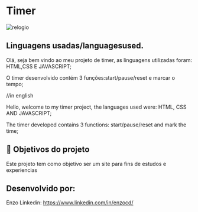 
# Timer

![relogio](https://github.com/EnzoCdutra/timer/assets/128257870/241f68ce-8fe4-4d19-adb5-3bfff6dbbaa0)


## Linguagens usadas/languages ​​used.
	
 Olá, seja bem vindo ao meu projeto de timer, as linguagens utilizadas foram: HTML,CSS E JAVASCRIPT;	
 
 O timer desenvolvido contém 3 funções:start/pause/reset e marcar o tempo;
   
//in english

Hello, welcome to my timer project, the languages ​​used were: HTML, CSS AND JAVASCRIPT;

The timer developed contains 3 functions: start/pause/reset and mark the time;

## 🔨 Objetivos do projeto
Este projeto tem como objetivo ser um site para fins de estudos e experiencias

## Desenvolvido por:
Enzo
Linkedin: https://www.linkedin.com/in/enzocd/
